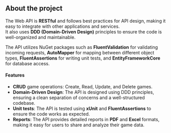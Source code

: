 ## About the project

The Web API is **RESTful** and follows best practices for API design, making it easy to integrate with other applications and services.  
It also uses **DDD (Domain-Driven Design)** principles to ensure the code is well-organized and maintainable.

The API utilizes NuGet packages such as **FluentValidation** for validating incoming requests, **AutoMapper** for mapping between different object types, **FluentAssertions** for writing unit tests, and **EntityFrameworkCore** for database access.

#### Features

- **CRUD** game operations: Create, Read, Update, and Delete games.
- **Domain-Driven Design**: The API is designed using DDD principles, ensuring a clean separation of concerns and a well-structured codebase.
- **Unit tests**: The API is tested using **xUnit** and **FluentAssertions** to ensure the code works as expected.
- **Reports**: The API provides detailed reports in **PDF** and **Excel** formats, making it easy for users to share and analyze their game data.
